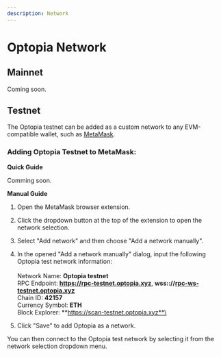 ```yaml
---
description: Network
---
```


# Optopia Network

## **Mainnet**

Coming soon.

## **Testnet**

The Optopia testnet can be added as a custom network to any EVM-compatible wallet, such as [MetaMask](https://metamask.io/).

### **Adding Optopia Testnet to MetaMask:**

**Quick Guide**

Comming soon.

**Manual Guide**

1. Open the MetaMask browser extension.
2. Click the dropdown button at the top of the extension to open the network selection.
3. Select "Add network" and then choose "Add a network manually".
4. In the opened "Add a network manually" dialog, input the following Optopia test network information: \
   \
   Network Name: **Optopia testnet** \
   RPC Endpoint: **https://rpc-testnet.optopia.xyz**, **wss:://**[**rpc-ws-testnet.optopia.xyz**](http://rpc-ws-testnet.optopia.xyz) \
   Chain ID: **42157** \
   Currency Symbol: **ETH** \
   Block Explorer: **https://scan-testnet.optopia.xyz**\

5. Click "Save" to add Optopia as a network.

You can then connect to the Optopia test network by selecting it from the network selection dropdown menu.


